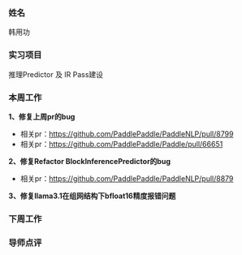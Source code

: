 ### 姓名
韩用功

### 实习项目
推理Predictor 及 IR Pass建设

### 本周工作

**1、修复上周pr的bug**

* 相关pr：https://github.com/PaddlePaddle/PaddleNLP/pull/8799
* 相关pr：https://github.com/PaddlePaddle/Paddle/pull/66651

**2、修复Refactor BlockInferencePredictor的bug**

* 相关pr：https://github.com/PaddlePaddle/PaddleNLP/pull/8879 

**3、修复llama3.1在组网结构下bfloat16精度报错问题**

### 下周工作

### 导师点评

